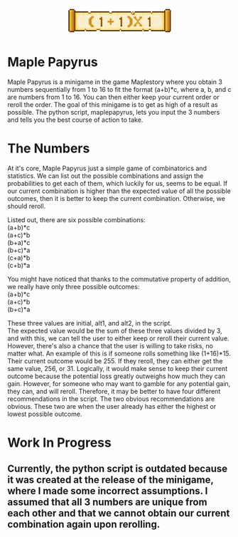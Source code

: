 
<p align = "center">
  <img src = "images/cleaned1plus1times1.jpg">
</p>

# Maple Papyrus
Maple Papyrus is a minigame in the game Maplestory where you obtain 3 numbers sequentially from 1 to 16 to fit the format (a+b)\*c, where a, b, and c are numbers from 1 to 16. You can then either keep your current order or reroll the order. The goal of this minigame is to get as high of a result as possible.
The python script, maplepapyrus, lets you input the 3 numbers and tells you the best course of action to take.


# The Numbers
At it's core, Maple Papyrus just a simple game of combinatorics and statistics. We can list out the possible combinations and assign the probabilities to get each of them, which luckily for us, seems to be equal. If our current combination is higher than the expected value of all the possible outcomes, then it is better to keep the current combination. Otherwise, we should reroll.

Listed out, there are six possible combinations:
<br>
(a+b)\*c
<br>
(a+c)\*b
<br>
(b+a)\*c
<br>
(b+c)\*a
<br>
(c+a)\*b
<br>
(c+b)\*a

You might have noticed that thanks to the commutative property of addition, we really have only three possible outcomes:
<br>
(a+b)\*c
<br>
(a+c)\*b
<br>
(b+c)\*a

These three values are initial, alt1, and alt2, in the script.
<br>
The expected value would be the sum of these three values divided by 3, and with this, we can tell the user to either keep or reroll their current value.
<br>
However, there's also a chance that the user is willing to take risks, no matter what. An example of this is if someone rolls something like (1+16)\*15.
<br>
Their current outcome would be 255. If they reroll, they can either get the same value, 256, or 31. Logically, it would make sense to keep their current outcome because the potential loss greatly outweighs how much they can gain. However, for someone who may want to gamble for any potential gain, they can, and will reroll. Therefore, it may be better to have four different recommendations in the script.
The two obvious recommendations are obvious. These two are when the user already has either the highest or lowest possible outcome.
<!-- write out the values. increase of only 1 vs loss of ___ etc -->

# **Work In Progress**
## Currently, the python script is outdated because it was created at the release of the minigame, where I made some incorrect assumptions. I assumed that all 3 numbers are unique from each other and that we cannot obtain our current combination again upon rerolling.
